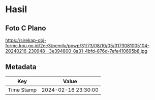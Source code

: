 # Hasil

## Foto C Plano

https://sirekap-obj-formc.kpu.go.id/2ee3/pemilu/ppwp/31/73/08/10/05/3173081005104-20240216-230948--3e394800-8a31-4bfd-876d-7efe410695b8.jpg


## Metadata

| Key        | Value               |
| ---------- | ------------------- |
| Time Stamp | 2024-02-16 23:30:00 |



